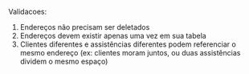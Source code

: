 Validacoes:  
1. Endereços não precisam ser deletados  
2. Endereços devem existir apenas uma vez em sua tabela  
3. Clientes diferentes e assistências diferentes podem referenciar o mesmo endereço (ex: clientes moram juntos, ou duas assistências dividem o mesmo espaço)  
